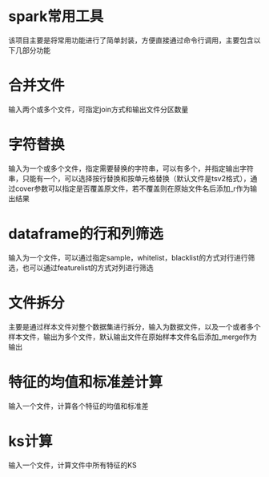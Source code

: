 # spark常用工具
该项目主要是将常用功能进行了简单封装，方便直接通过命令行调用，主要包含以下几部分功能
# 合并文件
输入两个或多个文件，可指定join方式和输出文件分区数量
# 字符替换
输入为一个或多个文件，指定需要替换的字符串，可以有多个，并指定输出字符串，只能有一个，可以选择按行替换和按单元格替换（默认文件是tsv2格式），通过cover参数可以指定是否覆盖原文件，若不覆盖则在原始文件名后添加_r作为输出结果
# dataframe的行和列筛选
输入为一个文件，可以通过指定sample，whitelist，blacklist的方式对行进行筛选，也可以通过featurelist的方式对列进行筛选
# 文件拆分
主要是通过样本文件对整个数据集进行拆分，输入为数据文件，以及一个或者多个样本文件，输出为多个文件，默认输出文件在原始样本文件名后添加_merge作为输出
# 特征的均值和标准差计算
输入一个文件，计算各个特征的均值和标准差
# ks计算
输入一个文件，计算文件中所有特征的KS


